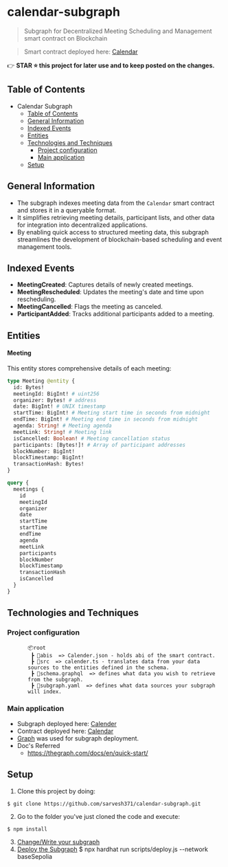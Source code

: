 # calendar-subgraph
> Subgraph for Decentralized Meeting Scheduling and Management smart contract on Blockchain

> Smart contract deployed here: [Calendar](https://sepolia.basescan.org/address/0xC2dE2fcD871eacb8147A1FB4a6036726b1e094f0)

👉 **STAR ⭐ this project for later use and to keep posted on the changes.**

## Table of Contents
- Calendar Subgraph
    - [Table of Contents](#table-of-contents)
    - [General Information](#general-information)
    - [Indexed Events](#indexed-events)
    - [Entities](#entities)
    - [Technologies and Techniques](#technologies-and-techniques)
        - [Project configuration](#project-configuration)
        - [Main application](#main-application)
  - [Setup](#setup)

## General Information
- The subgraph indexes meeting data from the `Calendar` smart contract and stores it in a queryable format.
- It simplifies retrieving meeting details, participant lists, and other data for integration into decentralized applications.
- By enabling quick access to structured meeting data, this subgraph streamlines the development of blockchain-based scheduling and event management tools.

## Indexed Events
- **MeetingCreated**: Captures details of newly created meetings.
- **MeetingRescheduled**: Updates the meeting's date and time upon rescheduling.
- **MeetingCancelled**: Flags the meeting as canceled.
- **ParticipantAdded**: Tracks additional participants added to a meeting.

## Entities
#### Meeting
This entity stores comprehensive details of each meeting:
```graphql
type Meeting @entity {
  id: Bytes!
  meetingId: BigInt! # uint256
  organizer: Bytes! # address
  date: BigInt! # UNIX timestamp
  startTime: BigInt! # Meeting start time in seconds from midnight
  endTime: BigInt! # Meeting end time in seconds from midnight
  agenda: String! # Meeting agenda
  meetLink: String! # Meeting link
  isCancelled: Boolean! # Meeting cancellation status
  participants: [Bytes!]! # Array of participant addresses
  blockNumber: BigInt!
  blockTimestamp: BigInt!
  transactionHash: Bytes!
}
```
```graphql
query {
  meetings {
    id
    meetingId
    organizer
    date
    startTime
    startTime
    endTime
    agenda
    meetLink
    participants
    blockNumber
    blockTimestamp
    transactionHash
    isCancelled
  }
}
```

## Technologies and Techniques

### Project configuration
<div style="margin-left: 3rem;" >

```
📦root
 ┣ 📂abis  => Calender.json - holds abi of the smart contract.
 ┣ 📂src  => calender.ts - translates data from your data sources to the entities defined in the schema.
 ┣ 📜schema.graphql  => defines what data you wish to retrieve from the subgraph.
 ┣ 📜subgraph.yaml  => defines what data sources your subgraph will index.
``` 
</div>

### Main application
- Subgraph deployed here: [Calender](https://api.studio.thegraph.com/query/76519/calendar-subgraph/version/latest)
- Contract deployed here: [Calendar](https://sepolia.basescan.org/address/0xC2dE2fcD871eacb8147A1FB4a6036726b1e094f0)
- [Graph](https://thegraph.com/studio) was used for subgraph deployment.
- Doc's Referred
    - https://thegraph.com/docs/en/quick-start/

## Setup
1. Clone this project by doing:
```
$ git clone https://github.com/sarvesh371/calendar-subgraph.git
```
2. Go to the folder you've just cloned the code and execute:
```
$ npm install
```
3. [Change/Write your subgraph](https://thegraph.com/docs/en/quick-start/#4-write-your-subgraph)
4. [Deploy the Subgraph](https://thegraph.com/docs/en/quick-start/#5-deploy-your-subgraph)
$ npx hardhat run scripts/deploy.js --network baseSepolia
